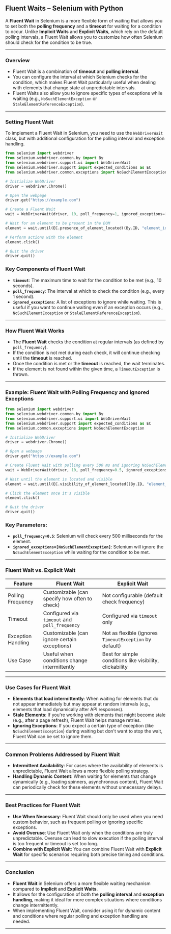 ## **Fluent Waits – Selenium with Python**

A **Fluent Wait** in Selenium is a more flexible form of waiting that allows you to set both the **polling frequency** and a **timeout** for waiting for a condition to occur. Unlike **Implicit Waits** and **Explicit Waits**, which rely on the default polling intervals, a Fluent Wait allows you to customize how often Selenium should check for the condition to be true.

---

### **Overview**

- Fluent Wait is a combination of **timeout** and **polling interval**.
- You can configure the interval at which Selenium checks for the condition, which makes Fluent Wait particularly useful when dealing with elements that change state at unpredictable intervals.
- Fluent Waits also allow you to ignore specific types of exceptions while waiting (e.g., `NoSuchElementException` or `StaleElementReferenceException`).

---

### **Setting Fluent Wait**

To implement a Fluent Wait in Selenium, you need to use the `WebDriverWait` class, but with additional configuration for the polling interval and exception handling.

```python
from selenium import webdriver
from selenium.webdriver.common.by import By
from selenium.webdriver.support.ui import WebDriverWait
from selenium.webdriver.support import expected_conditions as EC
from selenium.webdriver.common.exceptions import NoSuchElementException

# Initialize WebDriver
driver = webdriver.Chrome()

# Open the webpage
driver.get("https://example.com")

# Create a Fluent Wait
wait = WebDriverWait(driver, 10, poll_frequency=1, ignored_exceptions=[NoSuchElementException])

# Wait for an element to be present in the DOM
element = wait.until(EC.presence_of_element_located((By.ID, "element_id")))

# Perform actions with the element
element.click()

# Quit the driver
driver.quit()
```

### **Key Components of Fluent Wait**

- **`timeout`**: The maximum time to wait for the condition to be met (e.g., 10 seconds).
- **`poll_frequency`**: The interval at which to check the condition (e.g., every 1 second).
- **`ignored_exceptions`**: A list of exceptions to ignore while waiting. This is useful if you want to continue waiting even if an exception occurs (e.g., `NoSuchElementException` or `StaleElementReferenceException`).

---

### **How Fluent Wait Works**

- The **Fluent Wait** checks the condition at regular intervals (as defined by `poll_frequency`).
- If the condition is not met during each check, it will continue checking until the **timeout** is reached.
- Once the condition is met or the **timeout** is reached, the wait terminates.
- If the element is not found within the given time, a `TimeoutException` is thrown.

---

### **Example: Fluent Wait with Polling Frequency and Ignored Exceptions**

```python
from selenium import webdriver
from selenium.webdriver.common.by import By
from selenium.webdriver.support.ui import WebDriverWait
from selenium.webdriver.support import expected_conditions as EC
from selenium.common.exceptions import NoSuchElementException

# Initialize WebDriver
driver = webdriver.Chrome()

# Open a webpage
driver.get("https://example.com")

# Create Fluent Wait with polling every 500 ms and ignoring NoSuchElementException
wait = WebDriverWait(driver, 10, poll_frequency=0.5, ignored_exceptions=[NoSuchElementException])

# Wait until the element is located and visible
element = wait.until(EC.visibility_of_element_located((By.ID, "element_id")))

# Click the element once it's visible
element.click()

# Quit the driver
driver.quit()
```

### **Key Parameters:**
- **`poll_frequency=0.5`**: Selenium will check every 500 milliseconds for the element.
- **`ignored_exceptions=[NoSuchElementException]`**: Selenium will ignore the `NoSuchElementException` while waiting for the condition to be met.

---

### **Fluent Wait vs. Explicit Wait**

| Feature                  | Fluent Wait             | Explicit Wait             |
|--------------------------|-------------------------|---------------------------|
| Polling Frequency        | Customizable (can specify how often to check) | Not configurable (default check frequency) |
| Timeout                 | Configured via `timeout` and `poll_frequency` | Configured via `timeout` only |
| Exception Handling      | Customizable (can ignore certain exceptions) | Not as flexible (ignores `TimeoutException` by default) |
| Use Case                | Useful when conditions change intermittently | Best for simple conditions like visibility, clickability |

---

### **Use Cases for Fluent Wait**

- **Elements that load intermittently**: When waiting for elements that do not appear immediately but may appear at random intervals (e.g., elements that load dynamically after API responses).
- **Stale Elements**: If you're working with elements that might become stale (e.g., after a page refresh), Fluent Wait helps manage retries.
- **Ignoring Exceptions**: If you expect a certain type of exception (like `NoSuchElementException`) during waiting but don't want to stop the wait, Fluent Wait can be set to ignore them.

---

### **Common Problems Addressed by Fluent Wait**

- **Intermittent Availability**: For cases where the availability of elements is unpredictable, Fluent Wait allows a more flexible polling strategy.
- **Handling Dynamic Content**: When waiting for elements that change dynamically (e.g., loading spinners, asynchronous content), Fluent Wait can periodically check for these elements without unnecessary delays.

---

### **Best Practices for Fluent Wait**

- **Use When Necessary**: Fluent Wait should only be used when you need custom behavior, such as frequent polling or ignoring specific exceptions.
- **Avoid Overuse**: Use Fluent Wait only when the conditions are truly unpredictable. Overuse can lead to slow execution if the polling interval is too frequent or timeout is set too long.
- **Combine with Explicit Wait**: You can combine Fluent Wait with **Explicit Wait** for specific scenarios requiring both precise timing and conditions.

---

### **Conclusion**

- **Fluent Wait** in Selenium offers a more flexible waiting mechanism compared to **Implicit** and **Explicit Waits**.
- It allows for the configuration of both the **polling interval** and **exception handling**, making it ideal for more complex situations where conditions change intermittently.
- When implementing Fluent Wait, consider using it for dynamic content and conditions where regular polling and exception handling are needed.

---
